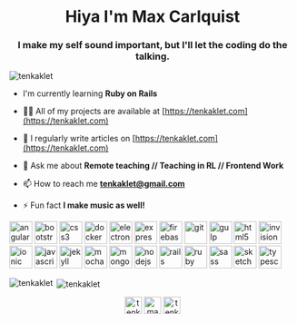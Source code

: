 <h1 align="center">Hiya I'm Max Carlquist</h1>
<h3 align="center">I make my self sound important, but I'll let the coding do the talking.</h3>

<p align="left"> <img src="https://komarev.com/ghpvc/?username=tenkaklet" alt="tenkaklet" /> </p>

- I'm currently learning **Ruby on Rails**

- 👨‍💻 All of my projects are available at [https://tenkaklet.com](https://tenkaklet.com)

- 📝 I regularly write articles on [https://tenkaklet.com](https://tenkaklet.com)

- 💬 Ask me about **Remote teaching // Teaching in RL // Frontend Work**

- 📫 How to reach me **tenkaklet@gmail.com**

- ⚡ Fun fact **I make music as well!**

<p align="left"><img src="https://devicons.github.io/devicon/devicon.git/icons/angularjs/angularjs-original.svg" alt="angularjs" width="40" height="40"/> <img src="https://devicons.github.io/devicon/devicon.git/icons/bootstrap/bootstrap-plain.svg" alt="bootstrap" width="40" height="40"/> <img src="https://devicons.github.io/devicon/devicon.git/icons/css3/css3-original-wordmark.svg" alt="css3" width="40" height="40"/> <img src="https://devicons.github.io/devicon/devicon.git/icons/docker/docker-original-wordmark.svg" alt="docker" width="40" height="40"/> <img src="https://devicons.github.io/devicon/devicon.git/icons/electron/electron-original.svg" alt="electron" width="40" height="40"/> <img src="https://devicons.github.io/devicon/devicon.git/icons/express/express-original-wordmark.svg" alt="express" width="40" height="40"/> <img src="https://www.vectorlogo.zone/logos/firebase/firebase-icon.svg" alt="firebase" width="40" height="40"/> <img src="https://www.vectorlogo.zone/logos/git-scm/git-scm-icon.svg" alt="git" width="40" height="40"/> <img src="https://devicons.github.io/devicon/devicon.git/icons/gulp/gulp-plain.svg" alt="gulp" width="40" height="40"/> <img src="https://devicons.github.io/devicon/devicon.git/icons/html5/html5-original-wordmark.svg" alt="html5" width="40" height="40"/> <img src="https://www.vectorlogo.zone/logos/invisionapp/invisionapp-icon.svg" alt="invision" width="40" height="40"/> <img src="https://upload.wikimedia.org/wikipedia/commons/d/d1/Ionic_Logo.svg" alt="ionic" width="40" height="40"/> <img src="https://devicons.github.io/devicon/devicon.git/icons/javascript/javascript-original.svg" alt="javascript" width="40" height="40"/> <img src="https://www.vectorlogo.zone/logos/jekyllrb/jekyllrb-icon.svg" alt="jekyll" width="40" height="40"/> <img src="https://www.vectorlogo.zone/logos/mochajs/mochajs-icon.svg" alt="mocha" width="40" height="40"/> <img src="https://devicons.github.io/devicon/devicon.git/icons/mongodb/mongodb-original-wordmark.svg" alt="mongodb" width="40" height="40"/> <img src="https://devicons.github.io/devicon/devicon.git/icons/nodejs/nodejs-original-wordmark.svg" alt="nodejs" width="40" height="40"/> <img src="https://devicons.github.io/devicon/devicon.git/icons/rails/rails-original-wordmark.svg" alt="rails" width="40" height="40"/> <img src="https://devicons.github.io/devicon/devicon.git/icons/ruby/ruby-original-wordmark.svg" alt="ruby" width="40" height="40"/> <img src="https://devicons.github.io/devicon/devicon.git/icons/sass/sass-original.svg" alt="sass" width="40" height="40"/> <img src="https://www.vectorlogo.zone/logos/sketchapp/sketchapp-icon.svg" alt="sketch" width="40" height="40"/> <img src="https://devicons.github.io/devicon/devicon.git/icons/typescript/typescript-original.svg" alt="typescript" width="40" height="40"/></p>

<p><img align="left" src="https://github-readme-stats.vercel.app/api/top-langs/?username=tenkaklet&layout=compact&hide=html" alt="tenkaklet" /></p>

<p>&nbsp;<img align="center" src="https://github-readme-stats.vercel.app/api?username=tenkaklet&show_icons=true" alt="tenkaklet" /></p>

<p align="center">
<a href="https://twitter.com/tenkaklet" target="blank"><img align="center" src="https://cdn.jsdelivr.net/npm/simple-icons@3.0.1/icons/twitter.svg" alt="tenkaklet" height="30" width="30" /></a>
<a href="https://linkedin.com/in/maxcarlquist" target="blank"><img align="center" src="https://cdn.jsdelivr.net/npm/simple-icons@3.0.1/icons/linkedin.svg" alt="maxcarlquist" height="30" width="30" /></a>
<a href="https://stackoverflow.com/users/tenkaklet" target="blank"><img align="center" src="https://cdn.jsdelivr.net/npm/simple-icons@3.0.1/icons/stackoverflow.svg" alt="tenkaklet" height="30" width="30" /></a>
</p>